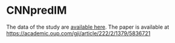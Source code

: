 # CNNpredIM


The data of the study are <a href="https://doi.org/10.5281/zenodo.3669969">available here</a>. The paper is available at https://academic.oup.com/gji/article/222/2/1379/5836721

